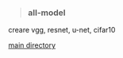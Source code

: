 > ### all-model

creare vgg, resnet, u-net, cifar10

[main directory](https://github.com/jerryli1119/directory)
